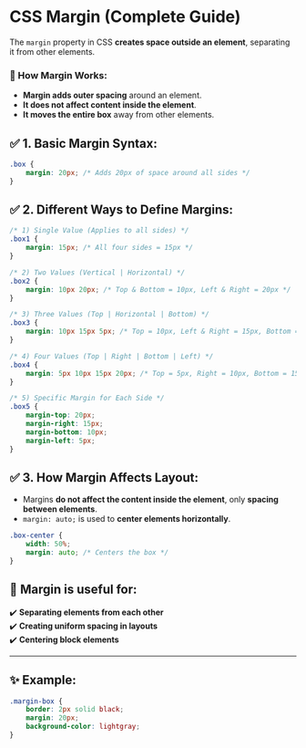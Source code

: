 # CSS Margin (Complete Guide)

The `margin` property in CSS **creates space outside an element**, separating it from other elements.

### 🔹 How Margin Works:
- **Margin adds outer spacing** around an element.
- **It does not affect content inside the element**.
- **It moves the entire box** away from other elements.

## ✅ 1. Basic Margin Syntax:
```css
.box {
    margin: 20px; /* Adds 20px of space around all sides */
}
```

## ✅ 2. Different Ways to Define Margins:
```css
/* 1) Single Value (Applies to all sides) */
.box1 {
    margin: 15px; /* All four sides = 15px */
}

/* 2) Two Values (Vertical | Horizontal) */
.box2 {
    margin: 10px 20px; /* Top & Bottom = 10px, Left & Right = 20px */
}

/* 3) Three Values (Top | Horizontal | Bottom) */
.box3 {
    margin: 10px 15px 5px; /* Top = 10px, Left & Right = 15px, Bottom = 5px */
}

/* 4) Four Values (Top | Right | Bottom | Left) */
.box4 {
    margin: 5px 10px 15px 20px; /* Top = 5px, Right = 10px, Bottom = 15px, Left = 20px */
}

/* 5) Specific Margin for Each Side */
.box5 {
    margin-top: 20px;
    margin-right: 15px;
    margin-bottom: 10px;
    margin-left: 5px;
}
```

## ✅ 3. How Margin Affects Layout:
- Margins **do not affect the content inside the element**, only **spacing between elements**.
- `margin: auto;` is used to **center elements horizontally**.

```css
.box-center {
    width: 50%;
    margin: auto; /* Centers the box */
}
```

## 🎯 Margin is useful for:
✔️ **Separating elements from each other**  
✔️ **Creating uniform spacing in layouts**  
✔️ **Centering block elements**  

---

## ✨ Example:
```css
.margin-box {
    border: 2px solid black;
    margin: 20px;
    background-color: lightgray;
}
```
